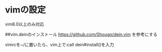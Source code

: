 # vimの設定
vim8.0以上のみ対応

##vim.deinのインストール
https://github.com/Shougo/dein.vim
を参考にする

vimrcを~/に置いたら、vim上で:call dein#install()を入力
